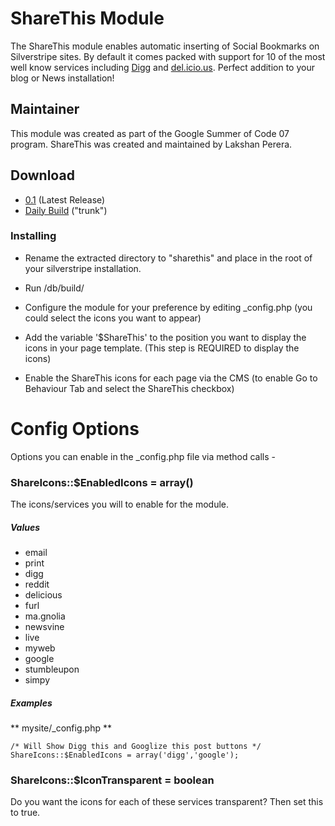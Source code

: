 # ShareThis Module

The ShareThis module enables automatic inserting of Social Bookmarks on Silverstripe sites. By default it comes packed with support for 10 of the most well know services including [ Digg](http://digg.com/ ) and [del.icio.us](http://del.icio.us/). Perfect addition to your blog or News installation!

## Maintainer
This module was created as part of the Google Summer of Code 07 program. ShareThis was created and maintained by Lakshan Perera.

## Download
*  [0.1](http://open.silverstripe.com/changeset/latest/modules/sharethis/tags/0.1?old_path=/&filename=/modules/sharethis/tags/0.1&format=zip) (Latest Release)
*  [Daily Build](http://open.silverstripe.com/changeset/latest/modules/sharethis/trunk?old_path=/&filename=/modules/sharethis/trunk&format=zip) ("trunk")

### Installing

*  Rename the extracted directory to "sharethis" and place in the root of your silverstripe installation.
*  Run /db/build/

*  Configure the module for your preference by editing _config.php (you could select the icons you want to appear)

*  Add the variable '$ShareThis' to the position you want to display the icons in your page template. (This step is REQUIRED to display the icons) 

*  Enable the ShareThis icons for each page via the CMS (to enable Go to Behaviour Tab and select the ShareThis checkbox) 

# Config Options

Options you can enable in the _config.php file via method calls -

### ShareIcons::$EnabledIcons = array()
The icons/services you will to enable for the module. 
##### Values
*  email
*  print
*  digg
*  reddit
*  delicious
*  furl
*  ma.gnolia
*  newsvine
*  live
*  myweb
*  google
*  stumbleupon
*  simpy 
##### Examples
** mysite/_config.php **
~~~ {php}
/* Will Show Digg this and Googlize this post buttons */
ShareIcons::$EnabledIcons = array('digg','google');
~~~

### ShareIcons::$IconTransparent = boolean
Do you want the icons for each of these services transparent? Then set this to true.
